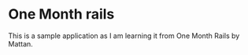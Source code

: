 # One Month rails

This is a sample application as I am learning it from One Month Rails by Mattan. 